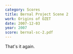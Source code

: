 ```yaml
---
category: Scores
title: Bernal Project Scene 2
work: Origins of OZET
date: 2007-12-03
year: 2007
score: bernal-sc-2.pdf
---
```


That's it again.
